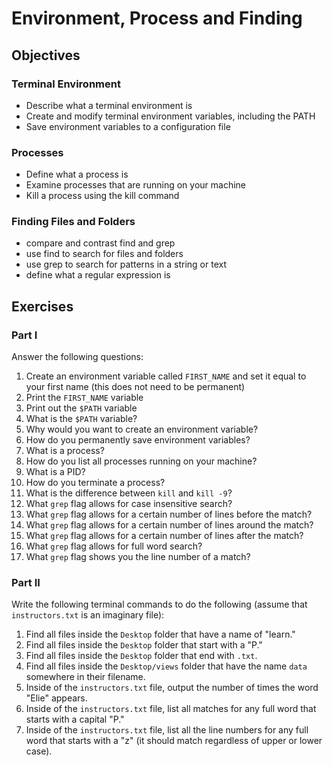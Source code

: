# Environment, Process and Finding

## Objectives

### Terminal Environment
- Describe what a terminal environment is
- Create and modify terminal environment variables, including the PATH
- Save environment variables to a configuration file

### Processes
- Define what a process is
- Examine processes that are running on your machine
- Kill a process using the kill command

### Finding Files and Folders
- compare and contrast find and grep
- use find to search for files and folders
- use grep to search for patterns in a string or text
- define what a regular expression is

## Exercises

<h3>Part I</h3>

<p>Answer the following questions:</p>

<ol>
<li>Create an environment variable called <code>FIRST_NAME</code> and set it equal to your first name (this does not need to be permanent)</li>
<li>Print the <code>FIRST_NAME</code> variable</li>
<li>Print out the <code>$PATH</code> variable</li>
<li>What is the <code>$PATH</code> variable?</li>
<li>Why would you want to create an environment variable?</li>
<li>How do you permanently save environment variables?</li>
<li>What is a process?</li>
<li>How do you list all processes running on your machine?</li>
<li>What is a PID?</li>
<li>How do you terminate a process?</li>
<li>What is the difference between <code>kill</code> and <code>kill -9</code>?</li>
<li>What <code>grep</code> flag allows for case insensitive search?</li>
<li>What <code>grep</code> flag allows for a certain number of lines before the match?</li>
<li>What <code>grep</code> flag allows for a certain number of lines around the match?</li>
<li>What <code>grep</code> flag allows for a certain number of lines after the match?</li>
<li>What <code>grep</code> flag allows for full word search?</li>
<li>What <code>grep</code> flag shows you the line number of a match?</li>
</ol>

<h3>Part II</h3>

<p>Write the following terminal commands to do the following (assume that <code>instructors.txt</code> is an imaginary file):</p>

<ol>
<li>Find all files inside the <code>Desktop</code> folder that have a name of &quot;learn.&quot;</li>
<li>Find all files inside the <code>Desktop</code> folder that start with a &quot;P.&quot;</li>
<li>Find all files inside the <code>Desktop</code> folder that end with <code>.txt</code>.</li>
<li>Find all files inside the <code>Desktop/views</code> folder that have the name <code>data</code> somewhere in their filename.</li>
<li>Inside of the <code>instructors.txt</code> file, output the number of times the word &quot;Elie&quot; appears.</li>
<li>Inside of the <code>instructors.txt</code> file, list all matches for any full word that starts with a capital &quot;P.&quot;</li>
<li>Inside of the <code>instructors.txt</code> file, list all the line numbers for any full word that starts with a &quot;z&quot; (it should match regardless of upper or lower case).</li>
</ol>